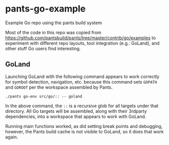 # pants-go-example
Example Go repo using the pants build system

Most of the code in this repo was copied from
https://github.com/pantsbuild/pants/tree/master/contrib/go/examples to
experiment with different repo layouts, tool integration (e.g.: GoLand),
and other stuff Go users find interesting.

## GoLand

Launching GoLand with the following command appears to work correctly for symbol detection, navigation, etc.
because this command sets `GOPATH` and `GOROOT` per the workspace assembled by Pants.

```
./pants go-env src/go/:: -- goland
```

In the above command, the `::` is a recursive glob for all targets under that directory. All Go targets will be
assembled, along with their 3rdparty dependencies, into a workspace that appears to work with GoLand.

Running main functions worked, as did setting break points and debugging, however, the Pants build cache is
not visible to GoLand, so it does that work again.
